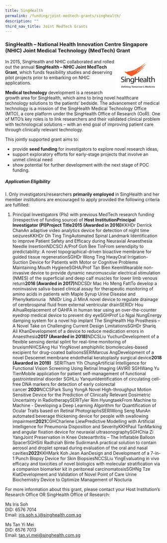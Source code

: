```yaml
---
title: SingHealth
permalink: /funding/joint-medtech-grants/singhealth/
description: ""
third_nav_title: Joint MedTech Grants
---
```

### SingHealth – National Health Innovation Centre Singapore (NHIC) Joint Medical Technology (MedTech) Grant

<img src="/images/Funding/singhealth%20icon.jpg" style="width:150px" align="right">

In 2015, SingHealth and NHIC collaborated and rolled out the annual&nbsp;**SingHealth – NHIC Joint MedTech Grant**, which funds feasibility studies and deserving pilot projects prior to embarking on NHIC applications.

**Medical technology**&nbsp;development is a research growth area for SingHealth, which aims to bring novel healthcare technology solutions to the patients’ bedside. The advancement of medical technology is a mission of the SingHealth Medical Technology Office (MTO), a core platform under the SingHealth Office of Research (OoR). One of MTO’s key roles is to link researchers and their validated clinical problem with technological solutions – with an end goal of improving patient care through clinically relevant technology.

This jointly supported grant aims to:

*   provide&nbsp;**seed funding**&nbsp;for investigators to explore novel research ideas,
*   support exploratory efforts for early-stage projects that involve an unmet clinical need
*   show potential for further development with the next stage of POC funding.

##### Application Eligibility

I. Only investigators/researchers&nbsp;**primarily employed**&nbsp;in SingHealth and her member institutions are encouraged to apply provided the following criteria are fulfilled:

1.  Principal Investigators (PIs) with previous MedTech research funding (irrespective of funding source) of <strong style="font-weight: bold;">Host Institution</strong><strong style="font-weight: bold;">Principal Investigator (PI)</strong><strong style="font-weight: bold;">Project Title</strong><strong style="font-weight: bold;">2015 (Awarded in 2016)</strong>KKHDr Derrick ChanAn adaptive video analytics device for detection of night time seizuresKKHDr Oh Ting TingAutomated Spinal Landmark Identification to improve Patient Safety and Efficacy during Neuraxial Anaesthesia Needle InsertionNDCSCl A/Prof Goh Bee TinFrom serendipity to predictability: A novel topographical-driven bioactive membrane for guided tissue regenerationSGHDr Wong Ting HwayOral Irrigation-Suction Device for Patients with Motor or Cognitive Problems Maintaining Mouth HygieneSGHA/Prof Tan Bien KeemWearable non-invasive device to provide dynamic neuromuscular electrical stimulation (NMES) of the superficial and deep calf muscles for lower limb venous return<strong style="font-weight: bold;">2016 (Awarded in 2017)</strong>NDCSDr Mac Ho Meng FattTo develop a noninvasive saliva-based clinical assay for therapeutic monitoring of amino acids in patients with Maple Syrup Urine Disease and Phenylketonuria&nbsp;&nbsp;&nbsp;NNIDr Ling Ji MinA novel device to regulate drainage of cerebrospinal fluid from external ventricular drainSERIDr Hou AihuaReplacement of OAHFA in human tear using an over-the-counter eyedrop medical device to prevent dry eyeSGHProf Lo Ngai NungEnergy damping system for a novel hip implant The SingHealth Hip Prosthesis – A Novel Take on Challenging Current Design LimitationsSGHDr Shariq Ali KhanDevelopment of a device to reduce medication errors in Anaesthesia<strong style="font-weight: bold;">2017 (Awarded in 2018)</strong>NDCSLiu YuchunDevelopment of a flexible sensing dental splint for real-time monitoring of bruxismNHCSAng Hui YingNovel amphiphilic biomolecules-based excipient for drug-coated balloonsSERIMarcus AngDevelopment of a novel Descemet membrane endothelial keratoplasty surgical device<strong style="font-weight: bold;">2018 (Awarded in 2019)&nbsp;&nbsp;&nbsp;</strong>SERITham Yih ChungArtificial Intelligence for Functional Vision Screening Using Retinal Imaging (AVIRI)&nbsp;SGHWang Yu TienMobile application for patient self-management of functional gastrointestinal disorder&nbsp;SGHLiu YanqunIdentification of circulating cell-free DNA markers for detection of early colorectal cancer&nbsp;<strong style="font-weight: bold;">2020</strong>NCCSPark Sung YongA Novel High-throughput Motion Sensitive Device for the Prediction of Clinically Relevant Dosimetric Uncertainty in RadiotherapySERITyler Rim HyungtaekFrom Machine to Machine - Developing a Deep Learning Algorithm for Quantification of Ocular Traits based on Retinal PhotographsSERIWong Seng MunAn automated beverage thickening device for people with swallowing impairment<strong style="font-weight: bold;">2021</strong>CGHCharlene LiewPredictive Modelling with Artificial Intelligence for Pneumonia Disposition and SeverityKKHPaul TanMarking and angular fixation device for neuraxial ultrasonographySGHChia Zi YangJoint Preservation in Knee Osteoarthritis – The Inflatable Balloon SpacerSGHSiti Radhziah Binte SudirmanA practical solution to contain aerosol and droplet spread during evaluation of the oral and nasal cavities<strong style="font-weight: bold;">2022</strong>KKHMark Koh Jean AanDesign and Development of a 7-in-1 Punch Biopsy Device for Skin BiopsiesNCCSLiu YingEvaluating in vivo efficacy and toxicities of novel biologics with molecular stratification via a companion biomarker kit in peritoneal carcinomatosisSGHNg Tze KiatDevelopment and Validation of Novel Point of Care Urine Biochemistry Device to Optimize Management of Nocturia

For more information about this grant, please contact your Host Institution’s Research Office OR SingHealth Office of Research:

Ms Iris Soh  
DID: 6576 7014  
Email:&nbsp;[iris.soh.s.j@singhealth.com.sg](mailto:iris.soh.s.j@singhealth.com.sg)

Ms Tan Yi Mei  
DID: 6576 7013  
Email:&nbsp;[tan.yi.mei@singhealth.com.sg](mailto:tan.yi.mei@singhealth.com.sg)